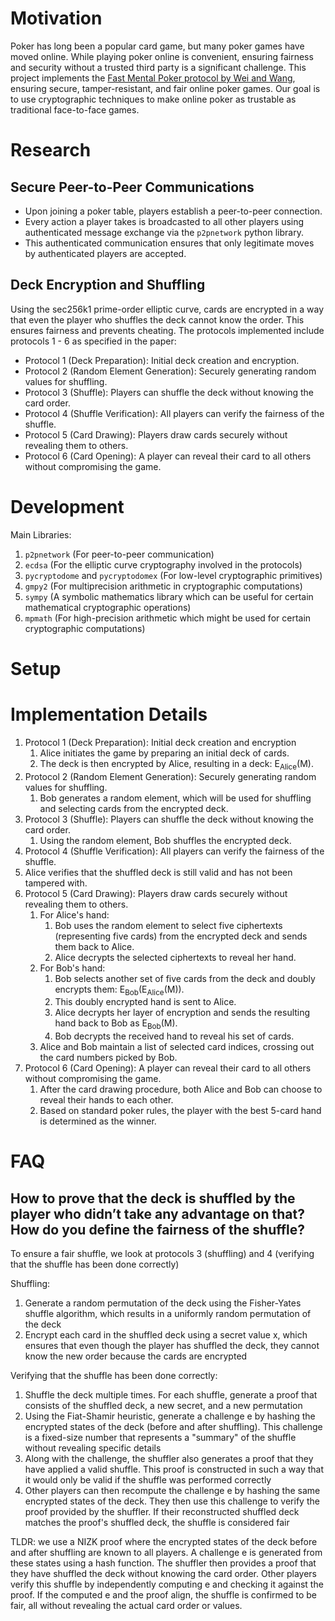 # Motivation
Poker has long been a popular card game, but many poker games have moved online. While playing poker online is convenient, ensuring fairness and security without a trusted third party is a significant challenge. This project implements the [Fast Mental Poker protocol by Wei and Wang](https://www.researchgate.net/publication/220334557_A_Fast_Mental_Poker_Protocol), ensuring secure, tamper-resistant, and fair online poker games. Our goal is to use cryptographic techniques to make online poker as trustable as traditional face-to-face games.

# Research
## Secure Peer-to-Peer Communications
- Upon joining a poker table, players establish a peer-to-peer connection.
- Every action a player takes is broadcasted to all other players using authenticated message exchange via the `p2pnetwork` python library.
- This authenticated communication ensures that only legitimate moves by authenticated players are accepted.

## Deck Encryption and Shuffling
Using the sec256k1 prime-order elliptic curve, cards are encrypted in a way that even the player who shuffles the deck cannot know the order. This ensures fairness and prevents cheating. The protocols implemented include protocols 1 - 6 as specified in the paper:
- Protocol 1 (Deck Preparation): Initial deck creation and encryption.
- Protocol 2 (Random Element Generation): Securely generating random values for shuffling.
- Protocol 3 (Shuffle): Players can shuffle the deck without knowing the card order.
- Protocol 4 (Shuffle Verification): All players can verify the fairness of the shuffle.
- Protocol 5 (Card Drawing): Players draw cards securely without revealing them to others.
- Protocol 6 (Card Opening): A player can reveal their card to all others without compromising the game.

# Development
Main Libraries:

1. `p2pnetwork` (For peer-to-peer communication)
2. `ecdsa` (For the elliptic curve cryptography involved in the protocols)
3. `pycryptodome` and `pycryptodomex` (For low-level cryptographic primitives)
4. `gmpy2` (For multiprecision arithmetic in cryptographic computations)
5. `sympy` (A symbolic mathematics library which can be useful for certain mathematical cryptographic operations)
6. `mpmath` (For high-precision arithmetic which might be used for certain cryptographic computations)

# Setup

# Implementation Details
1. Protocol 1 (Deck Preparation): Initial deck creation and encryption
   1. Alice initiates the game by preparing an initial deck of cards.
   2. The deck is then encrypted by Alice, resulting in a deck: E<sub>Alice</sub>(M).
2. Protocol 2 (Random Element Generation): Securely generating random values for shuffling.
   1. Bob generates a random element, which will be used for shuffling and selecting cards from the encrypted deck.
3. Protocol 3 (Shuffle): Players can shuffle the deck without knowing the card order.
   1. Using the random element, Bob shuffles the encrypted deck.
4. Protocol 4 (Shuffle Verification): All players can verify the fairness of the shuffle.
  1. Alice verifies that the shuffled deck is still valid and has not been tampered with.
5. Protocol 5 (Card Drawing): Players draw cards securely without revealing them to others.
   1. For Alice's hand:
      1. Bob uses the random element to select five ciphertexts (representing five cards) from the encrypted deck and sends them back to Alice.
      2. Alice decrypts the selected ciphertexts to reveal her hand.
   2. For Bob's hand:
      1. Bob selects another set of five cards from the deck and doubly encrypts them: E<sub>Bob</sub>(E<sub>Alice</sub>(M)).
      2. This doubly encrypted hand is sent to Alice.
      3. Alice decrypts her layer of encryption and sends the resulting hand back to Bob as E<sub>Bob</sub>(M).
      4. Bob decrypts the received hand to reveal his set of cards.
   3. Alice and Bob maintain a list of selected card indices, crossing out the card numbers picked by Bob.
6. Protocol 6 (Card Opening): A player can reveal their card to all others without compromising the game.
   1. After the card drawing procedure, both Alice and Bob can choose to reveal their hands to each other.
   2. Based on standard poker rules, the player with the best 5-card hand is determined as the winner.


# FAQ
## How to prove that the deck is shuffled by the player who didn’t take any advantage on that? How do you define the fairness of the shuffle?

To ensure a fair shuffle, we look at protocols 3 (shuffling) and 4 (verifying that the shuffle has been done correctly)

Shuffling:
1. Generate a random permutation of the deck using the Fisher-Yates shuffle algorithm, which results in a uniformly random permutation of the deck
2. Encrypt each card in the shuffled deck using a secret value x, which ensures that even though the player has shuffled the deck, they cannot know the new order because the cards are encrypted

Verifying that the shuffle has been done correctly:
1. Shuffle the deck multiple times. For each shuffle, generate a proof that consists of the shuffled deck, a new secret, and a new permutation
2. Using the Fiat-Shamir heuristic, generate a challenge e by hashing the encrypted states of the deck (before and after shuffling).  This challenge is a fixed-size number that represents a "summary" of the shuffle without revealing specific details
3. Along with the challenge, the shuffler also generates a proof that they have applied a valid shuffle. This proof is constructed in such a way that it would only be valid if the shuffle was performed correctly
4. Other players can then recompute the challenge e by hashing the same encrypted states of the deck. They then use this challenge to verify the proof provided by the shuffler. If their reconstructed shuffled deck matches the proof's shuffled deck, the shuffle is considered fair

TLDR: we use a NIZK proof where the encrypted states of the deck before and after shuffling are known to all players. A challenge e is generated from these states using a hash function. The shuffler then provides a proof that they have shuffled the deck without knowing the card order. Other players verify this shuffle by independently computing e and checking it against the proof. If the computed e and the proof align, the shuffle is confirmed to be fair, all without revealing the actual card order or values.
